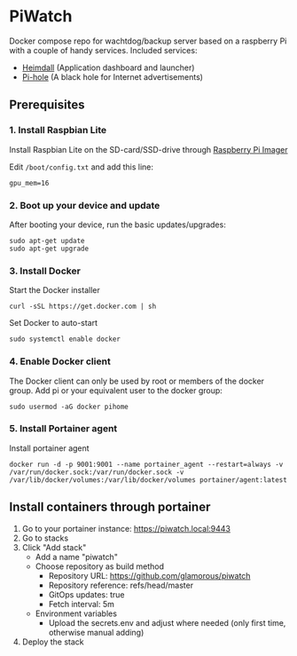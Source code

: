 PiWatch
============
Docker compose repo for wachtdog/backup server based on a raspberry Pi with a couple of handy services.
Included services:
- [Heimdall](https://github.com/linuxserver/Heimdall) (Application dashboard and launcher)
- [Pi-hole](https://pi-hole.net) (A black hole for Internet advertisements)

## Prerequisites

### 1. Install Raspbian Lite
Install Raspbian Lite on the SD-card/SSD-drive through [Raspberry Pi Imager](https://www.raspberrypi.com/software/)

Edit `/boot/config.txt` and add this line:

	gpu_mem=16

### 2. Boot up your device and update
After booting your device, run the basic updates/upgrades:

	sudo apt-get update
	sudo apt-get upgrade

### 3. Install Docker
Start the Docker installer

	curl -sSL https://get.docker.com | sh

Set Docker to auto-start

	sudo systemctl enable docker

### 4. Enable Docker client
The Docker client can only be used by root or members of the docker group. Add pi or your equivalent user to the docker group:

	sudo usermod -aG docker pihome

### 5. Install Portainer agent
Install portainer agent

	docker run -d -p 9001:9001 --name portainer_agent --restart=always -v /var/run/docker.sock:/var/run/docker.sock -v /var/lib/docker/volumes:/var/lib/docker/volumes portainer/agent:latest

## Install containers through portainer

1. Go to your portainer instance: https://piwatch.local:9443
2. Go to stacks
3. Click "Add stack"
   - Add a name "piwatch"
   - Choose repository as build method
     - Repository URL: https://github.com/glamorous/piwatch
     - Repository reference: refs/head/master
     - GitOps updates: true
     - Fetch interval: 5m
   - Environment variables
       - Upload the secrets.env and adjust where needed (only first time, otherwise manual adding)
4. Deploy the stack
